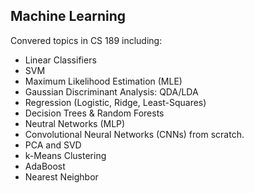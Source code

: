 ## Machine Learning

Convered topics in CS 189 including:
* Linear Classifiers
* SVM
* Maximum Likelihood Estimation (MLE)
* Gaussian Discriminant Analysis: QDA/LDA
* Regression (Logistic, Ridge, Least-Squares)
* Decision Trees & Random Forests
* Neutral Networks (MLP)
* Convolutional Neural Networks (CNNs) from scratch.
* PCA and SVD
* k-Means Clustering
* AdaBoost
* Nearest Neighbor
